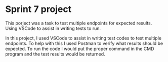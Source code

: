 # Sprint 7 project

This porject was a task to test multiple endpoints for expected results.  Using VSCode to assist in writing tests to run.

In this project, I used VSCode to assist in writing test codes to test multiple endpoints.  To help with this I used Postman to verify what results should be expected.
To run the code I would put the proper command in the CMD program and the test results would be returned.

